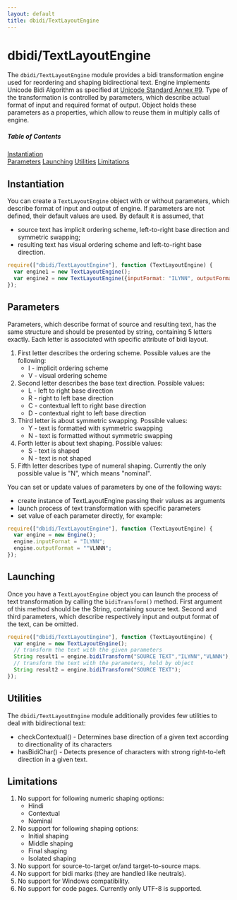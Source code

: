 ```yaml
---
layout: default
title: dbidi/TextLayoutEngine
---
```


# dbidi/TextLayoutEngine

The `dbidi/TextLayoutEngine` module provides a bidi transformation engine used for reordering and shaping bidirectional text.
Engine implements Unicode Bidi Algorithm as specified at [Unicode Standard Annex #9](http://www.unicode.org/reports/tr9/).
Type of the transformation is controlled by parameters, which describe actual format of input and required format of output.
Object holds these parameters as a properties, which allow to reuse them in multiply calls of engine.

##### Table of Contents
[Instantiation](#instantiation)  
[Parameters](#parameters)
[Launching](#launching)
[Utilities](#utilities)
[Limitations](#limitations)  

<a name="instantiation"></a>
## Instantiation

You can create a `TextLayoutEngine` object with or without parameters, which describe format of input and output of engine.
If parameters are not defined, their default values are used. By default it is assumed, that
* source text has implicit ordering scheme, left-to-right base direction and symmetric swapping;
* resulting text has visual ordering scheme and left-to-right base direction.

```js
require(["dbidi/TextLayoutEngine"], function (TextLayoutEngine) {
  var engine1 = new TextLayoutEngine();
  var engine2 = new TextLayoutEngine({inputFormat: "ILYNN", outputFormat: "VLNNN"});
});
```

<a name="parameters"></a>
## Parameters

Parameters, which describe format of source and resulting text, has the same structure and should be presented by string, containing 5 letters exactly.
Each letter is associated with specific attribute of bidi layout.

1. First letter describes the ordering scheme. Possible values are the following:
   * I  -  implicit ordering scheme
   * V  -  visual ordering scheme
2. Second letter describes the base text direction. Possible values:
   * L  -  left to right base direction
   * R  -  right to left base direction
   * C  -  contextual left to right base direction
   * D  -  contextual right to left base direction
3. Third letter is about symmetric swapping. Possible values:
   * Y  -  text is formatted with symmetric swapping
   * N  -  text is formatted without symmetric swapping
4. Forth letter is about text shaping. Possible values:
   * S  -  text is shaped
   * N  -  text is not shaped
5. Fifth letter describes type of numeral shaping. Currently the only possible value is "N", which means "nominal".

You can set or update values of parameters by one of the following ways:
* create instance of TextLayoutEngine passing their values as arguments
* launch process of text transformation with specific parameters
* set value of each parameter directly, for example:

```js
require(["dbidi/TextLayoutEngine"], function (TextLayoutEngine) {
  var engine = new Engine();
  engine.inputFornat = "ILYNN";
  engine.outputFormat = ""VLNNN";
});
```

<a name="launching"></a>
## Launching

Once you have a `TextLayoutEngine` object you can launch the process of text transformation by calling the `bidiTransform()` method.
First argument of this method should be the String, containing source text. Second and third parameters, which describe respectively input and output format of the text, can be omitted. 
 
```js
require(["dbidi/TextLayoutEngine"], function (TextLayoutEngine) {
  var engine = new TextLayoutEngine();
  // transform the text with the given parameters
  String result1 = engine.bidiTransform("SOURCE TEXT","ILYNN","VLNNN");
  // transform the text with the parameters, hold by object
  String result2 = engine.bidiTransform("SOURCE TEXT");
});
```

<a name="utilities"></a>
## Utilities

The `dbidi/TextLayoutEngine` module additionally provides few utilities to deal with bidirectional text:

* checkContextual() -  Determines base direction of a given text according to directionality of its characters
* hasBidiChar() - Detects presence of characters with strong right-to-left direction in a given text. 

<a name="limitations"></a>
## Limitations

1. No support for following numeric shaping options:
   * Hindi
   * Contextual 
   * Nominal
2. No support for following shaping options:
   * Initial shaping
   * Middle shaping
   * Final shaping
   * Isolated shaping
3. No support for source-to-target or/and target-to-source maps.
4. No support for bidi marks (they are handled like neutrals).
5. No support for Windows compatibility.
6. No support for code pages. Currently only UTF-8 is supported.